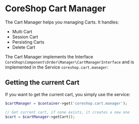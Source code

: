 # CoreShop Cart Manager

The Cart Manager helps you managing Carts. It handles:

 - Multi Cart
 - Session Cart
 - Persisting Carts
 - Delete Cart

The Cart Manager implements the Interface ```CoreShop\Component\Order\Manager\CartManagerInterface``` and is implemented in the Service
```coreshop.cart.manager```:

## Getting the current Cart

If you want to get the current cart, you simply use the service:

```php
$cartManager = $container->get('coreshop.cart.manager');

// Get current cart, if none exists, it creates a new one
$cart = $cartManager->getCart();

```